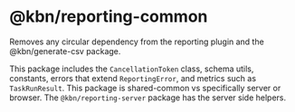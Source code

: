 # @kbn/reporting-common

Removes any circular dependency from the reporting plugin and the @kbn/generate-csv package. 

This package includes the `CancellationToken` class, schema utils, constants, errors that extend `ReportingError`, and metrics such as `TaskRunResult`.  This package is shared-common vs specifically server or browser. The `@kbn/reporting-server` package has the server side helpers.